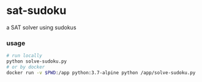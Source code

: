 # sat-sudoku
a SAT solver using sudokus

### usage
```bash
# run locally
python solve-sudoku.py
# or by docker
docker run -v $PWD:/app python:3.7-alpine python /app/solve-sudoku.py
```
